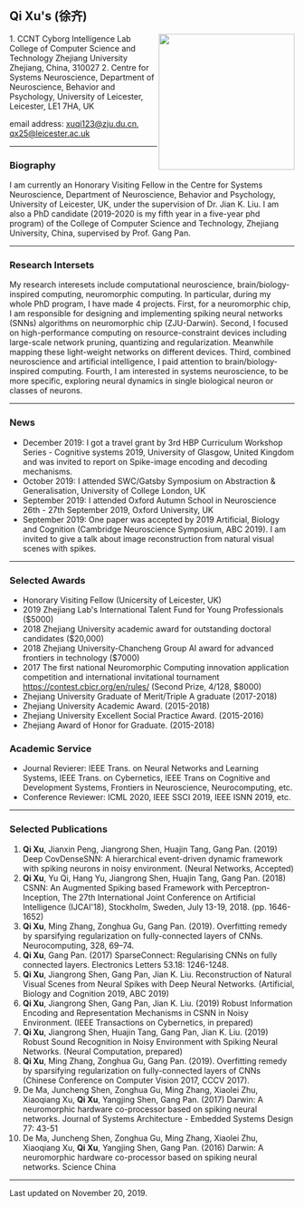 ## Qi Xu's (徐齐) 
<img src='https://i.loli.net/2019/11/20/FmJYA7fDIMtTNpd.jpg' align='right' style=' width:240px;height:300 px'/>  
1. CCNT Cyborg Intelligence Lab  
College of Computer Science and Technology  
Zhejiang University                                    
Zhejiang, China, 310027   
2. Centre for Systems Neuroscience,  
Department of Neuroscience, Behavior and Psychology,  
University of Leicester,   
Leicester, LE1 7HA, UK  

email address: xuqi123@zju.du.cn, qx25@leicester.ac.uk  

---
### Biography
I am currently an Honorary Visiting Fellow in the Centre for Systems Neuroscience, Department of Neuroscience, Behavior and Psychology, University of Leicester, UK, under the supervision of Dr. Jian K. Liu. I am also a PhD candidate (2019-2020 is my fifth year in a five-year phd program) of the College of Computer Science and Technology, Zhejiang University, China, supervised by Prof. Gang Pan.


---

### Research Intersets
My research interesets include computational neuroscience, brain/biology-inspired computing, neuromorphic computing. In particular, during my whole PhD program, I have made 4 projects. First, for a neuromorphic chip, I am responsible for designing and implementing spiking neural networks (SNNs) algorithms on neuromorphic chip (ZJU-Darwin). Second, I focused on high-performance computing on resource-constraint devices including large-scale network pruning, quantizing and regularization. Meanwhile mapping these light-weight networks on different devices. Third, combined neuroscience and artificial intelligence, I paid attention to brain/biology-inspired computing. Fourth, I am interested in systems neuroscience, to be more specific, exploring neural dynamics in single biological neuron or classes of neurons.

---


### News
- December 2019: I got a travel grant by 3rd HBP Curriculum Workshop Series - Cognitive systems 2019, University of Glasgow, United Kingdom and was invited to report on Spike-image encoding and decoding mechanisms.  
- October 2019: I attended SWC/Gatsby Symposium on Abstraction & Generalisation, University of College London, UK  
- September 2019: I attended Oxford Autumn School in Neuroscience 26th - 27th September 2019, Oxford University, UK  
- September 2019: One paper was accepted by 2019 Artificial, Biology and Cognition (Cambridge Neuroscience Symposium, ABC 2019). I am invited to give a talk about image reconstruction from natural visual scenes with spikes. 

---

### Selected Awards
- Honorary Visiting Fellow (Unicersity of Leicester, UK)
- 2019 Zhejiang Lab's International Talent Fund for Young Professionals ($5000)
- 2018 Zhejiang University academic award for outstanding doctoral candidates ($20,000)
- 2018 Zhejiang University-Chancheng Group AI award for advanced frontiers in technology ($7000)
- 2017 The first national Neuromorphic Computing innovation application competition and international invitational tournament https://contest.cbicr.org/en/rules/ (Second Prize, 4/128, $8000) 
-	Zhejiang University Graduate of Merit/Triple A graduate (2017-2018)
-	Zhejiang University Academic Award. (2015-2018)
-	Zhejiang University Excellent Social Practice Award. (2015-2016)
-	Zhejiang Award of Honor for Graduate. (2015-2018)

### Academic Service
- Journal Revierer: IEEE Trans. on Neural Networks and Learning Systems, IEEE Trans. on Cybernetics, IEEE Trans on Cognitive and Development Systems, Frontiers in Neuroscience, Neurocomputing, etc.
- Conference Reviewer: ICML 2020, IEEE SSCI 2019, IEEE ISNN 2019, etc.

---

### Selected Publications
1.	**Qi Xu**, Jianxin Peng, Jiangrong Shen, Huajin Tang, Gang Pan. (2019) Deep CovDenseSNN: A hierarchical event-driven dynamic framework with spiking neurons in noisy environment. (Neural Networks, Accepted)
 2.	**Qi Xu**, Yu Qi, Hang Yu, Jiangrong Shen, Huajin Tang, Gang Pan. (2018) CSNN: An Augmented Spiking based Framework with Perceptron-Inception, The 27th International Joint Conference on Artificial Intelligence (IJCAI'18), Stockholm, Sweden, July 13-19, 2018. (pp. 1646-1652)
 3.	**Qi Xu**, Ming Zhang, Zonghua Gu, Gang Pan. (2019). Overfitting remedy by sparsifying regularization on fully-connected layers of CNNs. Neurocomputing, 328, 69–74.
 4.	**Qi Xu**, Gang Pan. (2017) SparseConnect: Regularising CNNs on fully connected layers. Electronics Letters 53.18: 1246-1248.
 5. **Qi Xu**, Jiangrong Shen, Gang Pan, Jian K. Liu. Reconstruction of Natural Visual Scenes from Neural Spikes with Deep Neural Networks. (Artificial, Biology and Cognition 2019, ABC 2019)
 5.	**Qi Xu**, Jiangrong Shen, Gang Pan, Jian K. Liu. (2019) Robust Information Encoding and Representation Mechanisms in CSNN in Noisy Environment. (IEEE Transactions on Cybernetics, in prepared)
 6.	**Qi Xu**, Jiangrong Shen, Huajin Tang, Gang Pan, Jian K. Liu. (2019) Robust Sound Recognition in Noisy Environment with Spiking Neural Networks. (Neural Computation, prepared)
 7. **Qi Xu**, Ming Zhang, Zonghua Gu, Gang Pan. (2019). Overfitting remedy by sparsifying regularization on fully-connected layers of CNNs (Chinese Conference on Computer Vision 2017, CCCV 2017).
 8.	De Ma, Juncheng Shen, Zonghua Gu, Ming Zhang, Xiaolei Zhu, Xiaoqiang Xu, **Qi Xu**, Yangjing Shen, Gang Pan. (2017) Darwin: A neuromorphic hardware co-processor based on spiking neural networks. Journal of Systems Architecture - Embedded Systems Design 77: 43-51
 9. De Ma, Juncheng Shen, Zonghua Gu, Ming Zhang, Xiaolei Zhu, Xiaoqiang Xu, **Qi Xu**, Yangjing Shen, Gang Pan. (2016) Darwin: A neuromorphic hardware co-processor based on spiking neural networks. Science China  
 
---



Last updated on November 20, 2019.

 
